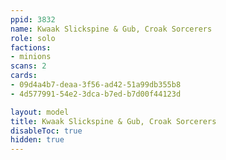 ```yaml
---
ppid: 3832
name: Kwaak Slickspine & Gub, Croak Sorcerers
role: solo
factions:
- minions
scans: 2
cards:
- 09d4a4b7-deaa-3f56-ad42-51a99db355b8
- 4d577991-54e2-3dca-b7ed-b7d00f44123d

layout: model
title: Kwaak Slickspine & Gub, Croak Sorcerers
disableToc: true
hidden: true
---
```


